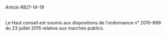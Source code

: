 ###### Article R821-14-19

Le Haut conseil est soumis aux dispositions de l'ordonnance n° 2015-899 du 23 juillet 2015 relative aux marchés publics.


